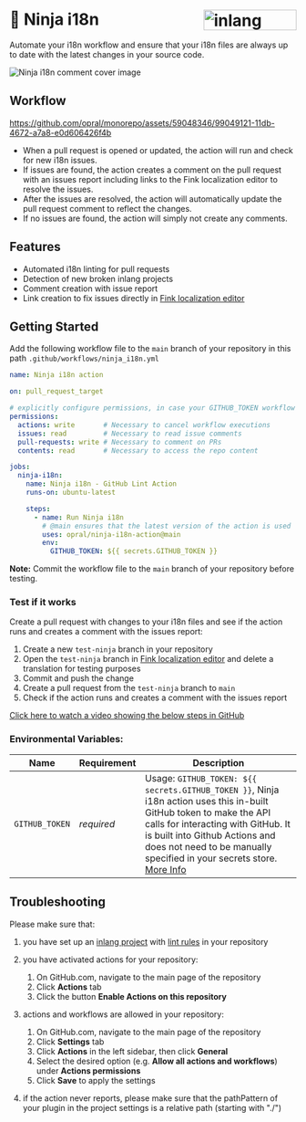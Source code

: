 # 🥷 Ninja i18n [<img src="https://cdn.jsdelivr.net/gh/opral/monorepo@main/inlang/assets/md-badges/inlang.svg" alt="inlang ecosystem compatible badge" align="right" width="163" height="36">](https://inlang.com)

Automate your i18n workflow and ensure that your i18n files are always up to date with the latest changes in your source code.

![Ninja i18n comment cover image](https://raw.githubusercontent.com/opral/monorepo/main/inlang/source-code/github-lint-action/assets/ninja-i18n-cover.png)

## Workflow

https://github.com/opral/monorepo/assets/59048346/99049121-11db-4672-a7a8-e0d606426f4b

- When a pull request is opened or updated, the action will run and check for new i18n issues.
- If issues are found, the action creates a comment on the pull request with an issues report including links to the Fink localization editor to resolve the issues.
- After the issues are resolved, the action will automatically update the pull request comment to reflect the changes.
- If no issues are found, the action will simply not create any comments.

## Features

- Automated i18n linting for pull requests
- Detection of new broken inlang projects
- Comment creation with issue report
- Link creation to fix issues directly in [Fink localization editor](https://inlang.com/m/tdozzpar/app-inlang-finkLocalizationEditor)

## Getting Started

Add the following workflow file to the `main` branch of your repository in this path `.github/workflows/ninja_i18n.yml`

```yml
name: Ninja i18n action

on: pull_request_target

# explicitly configure permissions, in case your GITHUB_TOKEN workflow permissions are set to read-only in repository settings
permissions:
  actions: write       # Necessary to cancel workflow executions
  issues: read         # Necessary to read issue comments
  pull-requests: write # Necessary to comment on PRs
  contents: read       # Necessary to access the repo content

jobs:
  ninja-i18n:
    name: Ninja i18n - GitHub Lint Action
    runs-on: ubuntu-latest

    steps:
      - name: Run Ninja i18n
        # @main ensures that the latest version of the action is used
        uses: opral/ninja-i18n-action@main
        env:
          GITHUB_TOKEN: ${{ secrets.GITHUB_TOKEN }}
```

**Note:** Commit the workflow file to the `main` branch of your repository before testing.

### Test if it works

Create a pull request with changes to your i18n files and see if the action runs and creates a comment with the issues report:

1. Create a new `test-ninja` branch in your repository
2. Open the `test-ninja` branch in [Fink localization editor](https://fink.inlang.com) and delete a translation for testing purposes
3. Commit and push the change
4. Create a pull request from the `test-ninja` branch to `main`
5. Check if the action runs and creates a comment with the issues report

[Click here to watch a video showing the below steps in GitHub](https://www.loom.com/share/c4d15fefb0854ca4b75a85cdb0d2c7e3)

### Environmental Variables:

| Name                  | Requirement | Description |
| --------------------- | ----------- | ----------- |
| `GITHUB_TOKEN`        | _required_ | Usage: `GITHUB_TOKEN: ${{ secrets.GITHUB_TOKEN }}`,  Ninja i18n action uses this in-built GitHub token to make the API calls for interacting with GitHub. It is built into Github Actions and does not need to be manually specified in your secrets store. [More Info](https://help.github.com/en/actions/configuring-and-managing-workflows/authenticating-with-the-github_token)|

## Troubleshooting

Please make sure that:
1. you have set up an [inlang project](https://inlang.com//documentation/concept/project) with [lint rules](https://inlang.com/c/lint-rules) in your repository
2. you have activated actions for your repository:
    1. On GitHub.com, navigate to the main page of the repository
    2. Click **Actions** tab
    3. Click the button **Enable Actions on this repository**

3. actions and workflows are allowed in your repository:
    1. On GitHub.com, navigate to the main page of the repository
    2. Click **Settings** tab
    3. Click **Actions** in the left sidebar, then click **General**
    4. Select the desired option (e.g. **Allow all actions and workflows**) under **Actions permissions**
    5. Click **Save** to apply the settings
4. if the action never reports, please make sure that the pathPattern of your plugin in the project settings is a relative path (starting with "./")